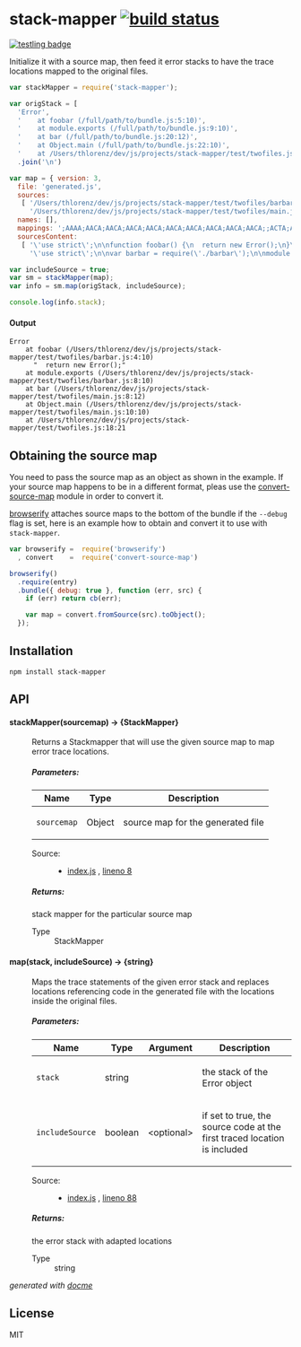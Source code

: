 # stack-mapper [![build status](https://secure.travis-ci.org/thlorenz/stack-mapper.png)](http://travis-ci.org/thlorenz/stack-mapper)

[![testling badge](https://ci.testling.com/thlorenz/stack-mapper.png)](https://ci.testling.com/thlorenz/stack-mapper)

Initialize it with a source map, then feed it error stacks to have the trace locations mapped to the original files.

```js
var stackMapper = require('stack-mapper');

var origStack = [ 
  'Error',
  '    at foobar (/full/path/to/bundle.js:5:10)',
  '    at module.exports (/full/path/to/bundle.js:9:10)',
  '    at bar (/full/path/to/bundle.js:20:12)',
  '    at Object.main (/full/path/to/bundle.js:22:10)',
  '    at /Users/thlorenz/dev/js/projects/stack-mapper/test/twofiles.js:18:21' ]
  .join('\n')

var map = { version: 3,
  file: 'generated.js',
  sources:
   [ '/Users/thlorenz/dev/js/projects/stack-mapper/test/twofiles/barbar.js',
     '/Users/thlorenz/dev/js/projects/stack-mapper/test/twofiles/main.js' ],
  names: [],
  mappings: ';AAAA;AACA;AACA;AACA;AACA;AACA;AACA;AACA;AACA;AACA;;ACTA;AACA;AACA;AACA;AACA;AACA;AACA;AACA;AACA;AACA;AACA;AACA',
  sourcesContent:
   [ '\'use strict\';\n\nfunction foobar() {\n  return new Error();\n}\n\nvar go = module.exports = function () {\n  return foobar();  \n};\n',
     '\'use strict\';\n\nvar barbar = require(\'./barbar\');\n\nmodule.exports = function main() {\n  var a = 1;\n  function bar() {\n    return barbar();\n  }\n  return bar();\n}\n' ] }

var includeSource = true;
var sm = stackMapper(map);
var info = sm.map(origStack, includeSource);

console.log(info.stack);
```

#### Output

```
Error
    at foobar (/Users/thlorenz/dev/js/projects/stack-mapper/test/twofiles/barbar.js:4:10)
      "  return new Error();"
    at module.exports (/Users/thlorenz/dev/js/projects/stack-mapper/test/twofiles/barbar.js:8:10)
    at bar (/Users/thlorenz/dev/js/projects/stack-mapper/test/twofiles/main.js:8:12)
    at Object.main (/Users/thlorenz/dev/js/projects/stack-mapper/test/twofiles/main.js:10:10)
    at /Users/thlorenz/dev/js/projects/stack-mapper/test/twofiles.js:18:21
```

## Obtaining the source map

You need to pass the source map as an object as shown in the example. If your source map happens to be in a different
format, pleas use the [convert-source-map]() module in order to convert it.

[browserify]() attaches source maps to the bottom of the bundle if the `--debug` flag is set, here is an example how to
obtain and convert it to use with `stack-mapper`.

```js
var browserify =  require('browserify')
  , convert    =  require('convert-source-map')

browserify()
  .require(entry)
  .bundle({ debug: true }, function (err, src) {
    if (err) return cb(err);

    var map = convert.fromSource(src).toObject();
  });
```

## Installation

    npm install stack-mapper

## API

<!-- START docme generated API please keep comment here to allow auto update -->
<!-- DON'T EDIT THIS SECTION, INSTEAD RE-RUN docme TO UPDATE -->

<div>
<div class="jsdoc-githubify">
<section>
<article>
<div class="container-overview">
<dl class="details">
</dl>
</div>
<dl>
<dt>
<h4 class="name" id="stackMapper"><span class="type-signature"></span>stackMapper<span class="signature">(sourcemap)</span><span class="type-signature"> &rarr; {StackMapper}</span></h4>
</dt>
<dd>
<div class="description">
<p>Returns a Stackmapper that will use the given source map to map error trace locations.</p>
</div>
<h5>Parameters:</h5>
<table class="params">
<thead>
<tr>
<th>Name</th>
<th>Type</th>
<th class="last">Description</th>
</tr>
</thead>
<tbody>
<tr>
<td class="name"><code>sourcemap</code></td>
<td class="type">
<span class="param-type">Object</span>
</td>
<td class="description last"><p>source map for the generated file</p></td>
</tr>
</tbody>
</table>
<dl class="details">
<dt class="tag-source">Source:</dt>
<dd class="tag-source"><ul class="dummy">
<li>
<a href="https://github.com/thlorenz/stack-mapper/blob/master/index.js">index.js</a>
<span>, </span>
<a href="https://github.com/thlorenz/stack-mapper/blob/master/index.js#L8">lineno 8</a>
</li>
</ul></dd>
</dl>
<h5>Returns:</h5>
<div class="param-desc">
<p>stack mapper for the particular source map</p>
</div>
<dl>
<dt>
Type
</dt>
<dd>
<span class="param-type">StackMapper</span>
</dd>
</dl>
</dd>
</dl>
<dt>
<h4 class="name" id="map"><span class="type-signature"></span>map<span class="signature">(stack, <span class="optional">includeSource</span>)</span><span class="type-signature"> &rarr; {string}</span></h4>
</dt>
<dd>
<div class="description">
<p>Maps the trace statements of the given error stack and replaces locations
referencing code in the generated file with the locations inside the original files.</p>
</div>
<h5>Parameters:</h5>
<table class="params">
<thead>
<tr>
<th>Name</th>
<th>Type</th>
<th>Argument</th>
<th class="last">Description</th>
</tr>
</thead>
<tbody>
<tr>
<td class="name"><code>stack</code></td>
<td class="type">
<span class="param-type">string</span>
</td>
<td class="attributes">
</td>
<td class="description last"><p>the stack of the Error object</p></td>
</tr>
<tr>
<td class="name"><code>includeSource</code></td>
<td class="type">
<span class="param-type">boolean</span>
</td>
<td class="attributes">
&lt;optional><br>
</td>
<td class="description last"><p>if set to true, the source code at the first traced location is included</p></td>
</tr>
</tbody>
</table>
<dl class="details">
<dt class="tag-source">Source:</dt>
<dd class="tag-source"><ul class="dummy">
<li>
<a href="https://github.com/thlorenz/stack-mapper/blob/master/index.js">index.js</a>
<span>, </span>
<a href="https://github.com/thlorenz/stack-mapper/blob/master/index.js#L88">lineno 88</a>
</li>
</ul></dd>
</dl>
<h5>Returns:</h5>
<div class="param-desc">
<p>the error stack with adapted locations</p>
</div>
<dl>
<dt>
Type
</dt>
<dd>
<span class="param-type">string</span>
</dd>
</dl>
</dd>
</article>
</section>
</div>

*generated with [docme](https://github.com/thlorenz/docme)*
</div>
<!-- END docme generated API please keep comment here to allow auto update -->

## License

MIT
